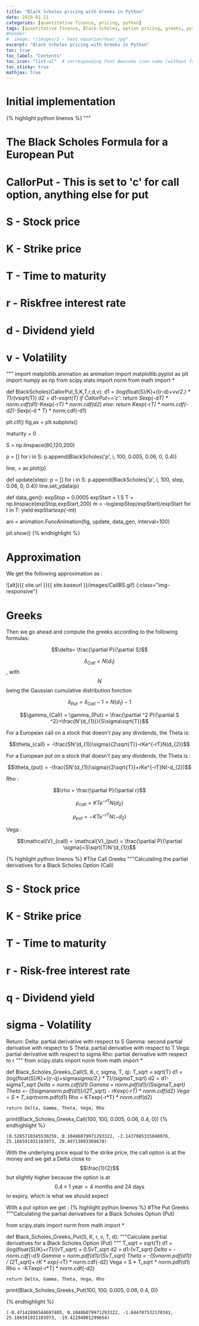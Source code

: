 ```yaml
---
title: "Black Scholes pricing with Greeks in Python"
date: 2019-01-21
categories: [quantitative finance, pricing, python]
tags: [quantitative finance, Black-Scholes, option pricing, greeks, python]
#header:
#  image: "/images/2 - heat equation/heat.jpg"
excerpt: "Black Scholes pricing with Greeks in Python"
toc: true
toc_label: "Contents"
toc_icon: "list-ul"  # corresponding Font Awesome icon name (without fa prefix
toc_sticky: true
mathjax: true
---
```

# Initial implementation

{% highlight python linenos %}
"""
# The Black Scholes Formula for a European Put
# CallorPut - This is set to 'c' for call option, anything else for put
# S - Stock price
# K - Strike price
# T - Time to maturity
# r - Riskfree interest rate
# d - Dividend yield
# v - Volatility
"""
import matplotlib.animation as animation
import matplotlib.pyplot as plt
import numpy as np
from scipy.stats import norm
from math import *

def BlackScholes(CallorPut,S,K,T,r,d,v):
    d1 = (log(float(S)/K)+((r-d)+v*v/2.) * T)/(v*sqrt(T))
    d2 = d1-v*sqrt(T)
    if CallorPut=='c':
        return S*exp(-d*T) * norm.cdf(d1)-K*exp(-r*T) * norm.cdf(d2)
    else:
        return K*exp(-r*T) * norm.cdf(-d2)-S*exp(-d * T) * norm.cdf(-d1)

plt.clf()
fig,ax = plt.subplots()

maturity = 0

S = np.linspace(80,120,200)

p = []
for i in S:
    p.append(BlackScholes('p', i, 100, 0.005, 0.06, 0, 0.4))

line, = ax.plot(p)

def update(step):
    p = []
    for i in S:
        p.append(BlackScholes('p', i, 100, step, 0.06, 0, 0.4))
    line.set_ydata(p)

def data_gen():
    expStop = 0.0005
    expStart = 1.5
    T = np.linspace(expStop,expStart,200)
    m = -log(expStop/expStart)/expStart
    for t in T:
        yield expStart*exp(-m*t)

ani = animation.FuncAnimation(fig, update, data_gen, interval=100)

plt.show()
{% endhighlight %}

# Approximation

We get the following approximation as  :

![alt]({{ site.url }}{{ site.baseurl }}/images/CallBS.gif)
{:class="img-responsive"}

# Greeks

Then we go ahead and compute the greeks according to the following formulas:

$$\delta= \frac{\partial P}{\partial S}$$

$$\delta_{Call}= N(d_{1})$$, with $$N$$ being the Gaussian cumulative distribution fonction

$$\delta_{Put} = \delta_{Call}-1= N(d_{1})-1$$

$$\gamma_{Call} = \gamma_{Put} = \frac{\partial ^2 P}{\partial S ^2}=\frac{N'(d_{1})}{S\sigma\sqrt{T}}$$


For a European call on a stock that doesn't pay any dividends, the Theta is:

$$\theta_{call} = -\frac{SN'(d_{1})\sigma}{2\sqrt{T}}-rKe^{-rT}N(d_{2})$$

For a European put on a stock that doesn't pay any dividends, the Theta is :

$$\theta_{put} = -\frac{SN'(d_{1})\sigma}{2\sqrt{T}}+rKe^{-rT}N(-d_{2})$$

Rho :

$$\rho = \frac{\partial P}{\partial r}$$

$$\rho_{call} =KTe^{-rT}N(d_{2})$$

$$\rho_{put} =-KTe^{-rT}N(-d_{2})$$

Vega :

$$\mathcal{V}_{call} = \mathcal{V}_{put} = \frac{\partial P}{\partial \sigma}=S\sqrt{T}N'(d_{1})$$


{% highlight python linenos %}
#The Call Greeks
"""Calculating the partial derivatives for a Black Scholes Option (Call)
# S - Stock price
# K - Strike price
# T - Time to maturity
# r - Risk-free interest rate
# q - Dividend yield
# sigma - Volatility
Return:
Delta: partial derivative with respect to  S
Gamma: second partial derivative with respect to  S
Theta: partial derivative with respect to  T
Vega: partial derivative with respect to  sigma
Rho: partial derivative with respect to  r
"""
from scipy.stats import norm
from math import *

def Black_Scholes_Greeks_Call(S, K, r, sigma, T, q):
    T_sqrt = sqrt(T)
    d1 = (log(float(S)/K)+((r-q)+sigma*sigma/2.) * T)/(sigma*T_sqrt)
    d2 = d1-sigma*T_sqrt
    Delta = norm.cdf(d1)
    Gamma = norm.pdf(d1)/(S*sigma*T_sqrt)
    Theta =- (S*sigma*norm.pdf(d1))/(2*T_sqrt) - r*K*exp(-r*T) * norm.cdf(d2)
    Vega = S * T_sqrt*norm.pdf(d1)
    Rho = K*T*exp(-r*T) * norm.cdf(d2)

    return Delta, Gamma, Theta, Vega, Rho

print(Black_Scholes_Greeks_Call(100, 100, 0.005, 0.06, 0.4, 0))
{% endhighlight %}

```
(0.5285710345530259, 0.10486079971293322, -2.1437085315040076, 25.166591931103973, 20.49713093369678)
```
With the underlying price equal to the strike price, the call option is at the money and we get a Delta close to $$\frac{1}{2}$$ but slightly higher because the option is at $$0.4 \times 1 \text{ year} = \text{4 months and 24 days}$$ to expiry, which is what we should expect


With a put option we get :
{% highlight python linenos %}
#The Put Greeks
"""Calculating the partial derivatives for a Black Scholes Option (Put)

from scipy.stats import norm
from math import *

def Black_Scholes_Greeks_Put(S, K, r, v, T, d):
    """Calculate partial derivatives for a Black Scholes Option (Put)
    """
    T_sqrt = sqrt(T)
    d1 = (log(float(S)/K)+r*T)/(v*T_sqrt) + 0.5*v*T_sqrt
    d2 = d1-(v*T_sqrt)
    Delta = -norm.cdf(-d1)
    Gamma = norm.pdf(d1)/(S*v*T_sqrt)
    Theta = -(S*v*norm.pdf(d1)) / (2*T_sqrt)+ r*K * exp(-r*T) * norm.cdf(-d2)
    Vega = S * T_sqrt * norm.pdf(d1)
    Rho = -K*T*exp(-r*T) * norm.cdf(-d2)

    return Delta, Gamma, Theta, Vega, Rho

print(Black_Scholes_Greeks_Put(100, 100, 0.005, 0.06, 0.4, 0))

{% endhighlight %}

```
(-0.47142896544697405, 0.10486079971293322, -1.644707532170341, 25.166591931103973, -19.42294901299654)
```
